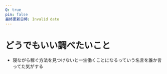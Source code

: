 ```yaml
---
Q: true
pin: false
最終更新日時: Invalid date
---
```

# どうでもいい調べたいこと

- 寝ながら稼ぐ方法を見つけないと一生働くことになるっていう名言を誰か言ってた気がする